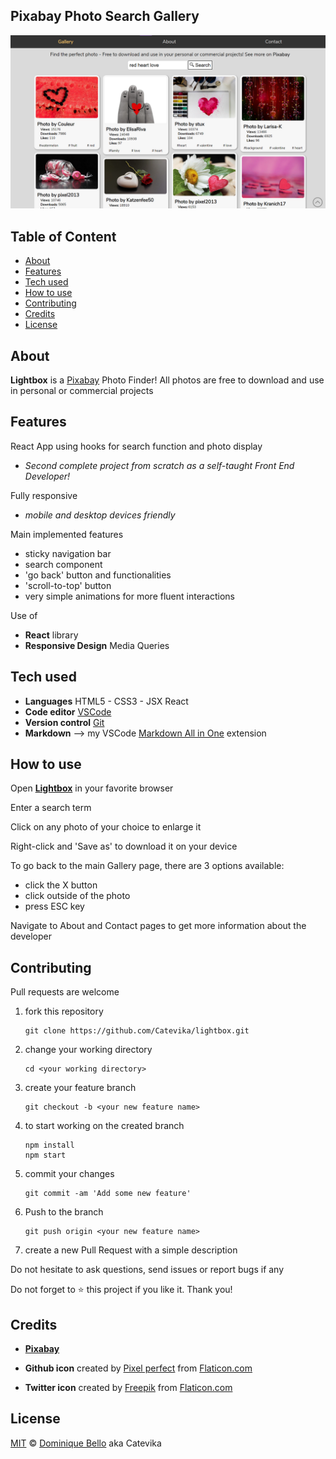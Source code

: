 ## Pixabay Photo Search Gallery <!-- omit in toc -->

![Pixabay Photo Search Gallery screenshot](./src/assets\screenshot.png)

## Table of Content <!-- omit in toc -->

- [About](#about)
- [Features](#features)
- [Tech used](#tech-used)
- [How to use](#how-to-use)
- [Contributing](#contributing)
- [Credits](#credits)
- [License](#license)

## About

**Lightbox** is a <a href='https://pixabay.com/'> Pixabay</a> Photo Finder! All photos are free to download and use in personal or commercial projects

## Features

React App using hooks for search function and photo display

- _Second complete project from scratch as a self-taught Front End Developer!_

Fully responsive

- _mobile and desktop devices friendly_

Main implemented features

- sticky navigation bar
- search component
- 'go back' button and functionalities
- 'scroll-to-top' button
- very simple animations for more fluent interactions

Use of

- **React** library
- **Responsive Design** Media Queries

## Tech used

- **Languages** HTML5 - CSS3 - JSX React
- **Code editor** [VSCode](https://code.visualstudio.com/)
- **Version control** [Git](https://git-scm.com/)
- **Markdown** --> my VSCode [Markdown All in One](https://marketplace.visualstudio.com/items?itemName=yzhang.markdown-all-in-one) extension

## How to use

Open **[Lightbox](https://catevika.github.io/lightbox)** in your favorite browser

Enter a search term

Click on any photo of your choice to enlarge it

Right-click and 'Save as' to download it on your device

To go back to the main Gallery page, there are 3 options available:

- click the X button
- click outside of the photo
- press ESC key

Navigate to About and Contact pages to get more information about the developer

## Contributing

Pull requests are welcome

1. fork this repository

   ```
   git clone https://github.com/Catevika/lightbox.git
   ```

2. change your working directory

   ```
   cd <your working directory>
   ```

3. create your feature branch
   ```
   git checkout -b <your new feature name>
   ```
4. to start working on the created branch
   ```
   npm install
   npm start
   ```
5. commit your changes
   ```
   git commit -am 'Add some new feature'
   ```
6. Push to the branch
   ```
   git push origin <your new feature name>
   ```
7. create a new Pull Request with a simple description

Do not hesitate to ask questions, send issues or report bugs if any

Do not forget to ⭐ this project if you like it. Thank you!

## Credits

- **[Pixabay](https://pixabay.com/)**

- **Github icon** created by [Pixel perfect](https://www.flaticon.com/authors/pixel-perfect) from [Flaticon.com](https://www.flaticon.com/)

- **Twitter icon** created by [Freepik](https://www.flaticon.com/authors/freepik) from [Flaticon.com](https://www.flaticon.com/)

## License

[MIT](https://choosealicense.com/licenses/mit/) &copy; [Dominique Bello](https://twitter.com/dominique_bello) aka Catevika
